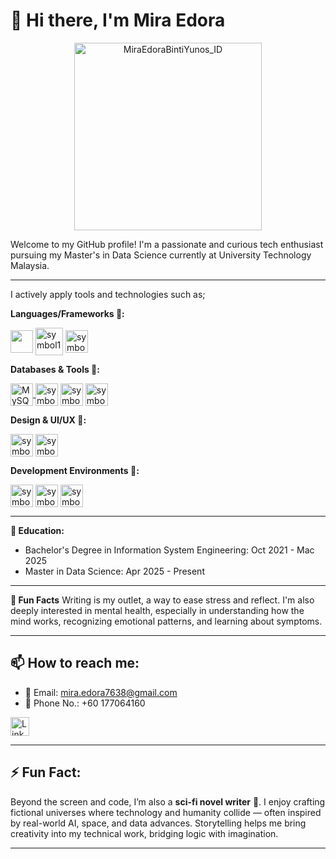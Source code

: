 # 👋 Hi there, I'm Mira Edora
<p align="center">
  <img src="https://github.com/user-attachments/assets/fbc820ef-f65f-4892-beaf-fa4985e62d03" alt="MiraEdoraBintiYunos_ID" width="300"/>
</p>


Welcome to my GitHub profile! I'm a passionate and curious tech enthusiast pursuing my Master's in Data Science currently at University Technology Malaysia.

--- 

I actively apply tools and technologies such as;

**Languages/Frameworks 💼:**
<p margin-left="100">
<img src="https://github.com/user-attachments/assets/1783a5fd-54a0-416e-a168-a0f9c9928193" width="36" style="vertical-align:middle; display:inline;"/>
<img src="https://github.com/user-attachments/assets/f199f2e2-e4ae-4e93-91b9-6ecc46f18115" width="44" alt="symbol1" style="vertical-align:middle; display:inline;"/>
<img src="https://github.com/user-attachments/assets/0adc4c52-5c92-4bcb-a03d-ec6d361b5b23" width="36" alt="symbol2" style="vertical-align:middle; display:inline;"/>
</p>
  
**Databases & Tools 💼:** 

<a href="https://www.google.com/imgres?q=MYSQL&imgurl=https%3A%2F%2Fimages.tpointtech.com%2Fmysql%2Fimages%2Fmysql-tutorial.png&imgrefurl=https%3A%2F%2Fwww.tpointtech.com%2Fmysql-tutorial&docid=VkzcY7bVz3zyhM&tbnid=wBy8sXFVErkeQM&vet=12ahUKEwiBiPDvzL2MAxUKy6ACHS0zOa8QM3oFCIQBEAA..i&w=200&h=200&hcb=2&itg=1&ved=2ahUKEwiBiPDvzL2MAxUKy6ACHS0zOa8QM3oFCIQBEAA">
    <img src="https://images.tpointtech.com/mysql/images/mysql-tutorial.png" width="36" alt="MySQL logo" style="vertical-align:middle;"/>
</a>
<img src="https://github.com/user-attachments/assets/fa96faa9-d51b-4409-bfc3-6c7735ca696a" width="36" alt="symbol1" style="vertical-align:middle; display:inline;"/>
<img src="https://github.com/user-attachments/assets/127cefcc-0ac0-420a-a4f6-f4e05a33416e" width="36" alt="symbol2" style="vertical-align:middle; display:inline;"/>
<img src="https://github.com/user-attachments/assets/6120ee53-e96f-419b-a92b-133f475c7d80" width="36" alt="symbol3" style="vertical-align:middle; display:inline;"/>

**Design & UI/UX 💼:** 

<img src="https://github.com/user-attachments/assets/10bee002-d4c7-4d49-a4ae-4a0e4861d13e" width="36" alt="symbol1" style="vertical-align:middle; display:inline;"/>
<img src="https://github.com/user-attachments/assets/5ae16aa0-08d5-44f8-8b0a-770435a87bcb" width="36" alt="symbol2" style="vertical-align:middle; display:inline;"/>

**Development Environments 💼:** 

<img src="https://github.com/user-attachments/assets/7b9ba5cf-7fbe-4b13-a174-b9c80b709cdf" width="36" alt="symbol1" style="vertical-align:middle; display:inline;"/>
<img src="https://github.com/user-attachments/assets/1b7d882e-5077-4ec7-8d41-a6735d0bda42" width="36" alt="symbol2" style="vertical-align:middle; display:inline;"/>
<img src="https://github.com/user-attachments/assets/7a3e2c0a-3964-414c-98bf-d8686b7947c1" width="36" alt="symbol3" style="vertical-align:middle; display:inline;"/>

---
**🏫 Education:**
- Bachelor's Degree in Information System Engineering: Oct 2021 - Mac 2025
- Master in Data Science: Apr 2025 - Present

---
**🌱 Fun Facts**
Writing is my outlet, a way to ease stress and reflect. I'm also deeply interested in mental health, especially in understanding how the mind works, recognizing emotional patterns, 
and learning about symptoms. 

---
## 📫 How to reach me:  
- 📧 Email: mira.edora7638@gmail.com  
- 📍 Phone No.: +60 177064160
<a href="https://www.linkedin.com/public-profile/settings?lipi=urn%3Ali%3Apage%3Ad_flagship3_profile_self_edit_contact-info%3BXfN41NjGTnC%2Fqz83vUdvjw%3D%3D" target="_blank">
  <img src="https://github.com/user-attachments/assets/4727dca4-9065-47ec-bf18-e29e8cdda927" width="30" alt="LinkedIn" style="vertical-align:middle;"/>
</a>
 

 

---

## ⚡ Fun Fact:  
Beyond the screen and code, I’m also a **sci-fi novel writer** 📖. I enjoy crafting fictional universes where technology and humanity collide — often inspired by real-world AI, space, and data advances. Storytelling helps me bring creativity into my technical work, bridging logic with imagination.  

---




